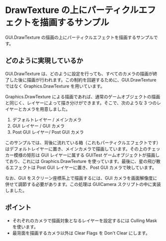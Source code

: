 # DrawTexture の上にパーティクルエフェクトを描画するサンプル

GUI.DrawTexture の描画の上にパーティクルエフェクトを描画するサンプルです。

## どのように実現しているか

GUI.DrawTexture は、どのように設定を行っても、すべてのカメラの描画が終了した後に描画が行われます。この制約を回避するために、GUI.DrawTexture ではなく Graphics.DrawTexture を用いています。

Graphics.DrawTexture による描画であれば、通常のゲームオブジェクトの描画と同じく、レイヤーによって描き分けができます。そこで、次のような 3 つのレイヤーとカメラを用意しました。

1. デフォルトレイヤー / メインカメラ
1. GUI レイヤー / GUI カメラ
1. Post GUI レイヤー/ Post GUI カメラ

このサンプルでは、背後に流れている箱（これもパーティクルエフェクトです）はデフォルトレイヤーに置き、メインカメラで描画しています。その上のチェッカー模様の矩形は GUI レイヤーに属する GUITest ゲームオブジェクトが描画しており、これには Graphics.DrawTexture を使っています。最後に、星の飛び散るエフェクトは Post GUI レイヤーに置き、Post GUI カメラで映しています。

なお、GUI をスクリーン座標系上で描画するには、GUI カメラを画面解像度に併せて調節する必要があります。この処理は GUICamera スクリプトの中に実装しました。

## ポイント

- それぞれのカメラで描画対象となるレイヤーを設定するには Culling Mask を使います。
- 最背面を描画するカメラ以外は Clear Flags を Don't Clear にします。
